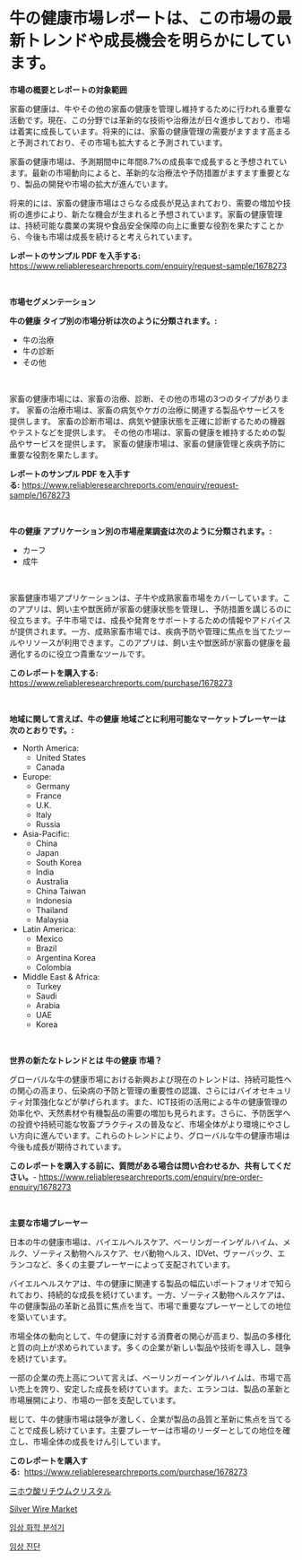 <p><h1>牛の健康市場レポートは、この市場の最新トレンドや成長機会を明らかにしています。</h1></p><p><strong>市場の概要とレポートの対象範囲</strong></p>
<p><p>家畜の健康は、牛やその他の家畜の健康を管理し維持するために行われる重要な活動です。現在、この分野では革新的な技術や治療法が日々進歩しており、市場は着実に成長しています。将来的には、家畜の健康管理の需要がますます高まると予測されており、その市場も拡大すると予測されています。</p><p>家畜の健康市場は、予測期間中に年間8.7%の成長率で成長すると予想されています。最新の市場動向によると、革新的な治療法や予防措置がますます重要となり、製品の開発や市場の拡大が進んでいます。</p><p>将来的には、家畜の健康市場はさらなる成長が見込まれており、需要の増加や技術の進歩により、新たな機会が生まれると予想されています。家畜の健康管理は、持続可能な農業の実現や食品安全保障の向上に重要な役割を果たすことから、今後も市場は成長を続けると考えられています。</p></p>
<p><strong>レポートのサンプル PDF を入手する:</strong> <a href="https://www.reliableresearchreports.com/enquiry/request-sample/1678273">https://www.reliableresearchreports.com/enquiry/request-sample/1678273</a></p>
<p>&nbsp;</p>
<p><strong>市場セグメンテーション</strong></p>
<p><strong>牛の健康 タイプ別の市場分析は次のように分類されます。:</strong></p>
<p><ul><li>牛の治療</li><li>牛の診断</li><li>その他</li></ul></p>
<p>&nbsp;</p>
<p><p>家畜の健康市場には、家畜の治療、診断、その他の市場の3つのタイプがあります。 家畜の治療市場は、家畜の病気やケガの治療に関連する製品やサービスを提供します。 家畜の診断市場は、病気や健康状態を正確に診断するための機器やテストなどを提供します。 その他の市場は、家畜の健康を維持するための製品やサービスを提供します。 家畜の健康市場は、家畜の健康管理と疾病予防に重要な役割を果たします。</p></p>
<p><strong>レポートのサンプル PDF を入手する:</strong>&nbsp;<a href="https://www.reliableresearchreports.com/enquiry/request-sample/1678273">https://www.reliableresearchreports.com/enquiry/request-sample/1678273</a></p>
<p>&nbsp;</p>
<p><strong> 牛の健康 アプリケーション別の市場産業調査は次のように分類されます。:</strong></p>
<p><ul><li>カーフ</li><li>成牛</li></ul></p>
<p>&nbsp;</p>
<p><p>家畜健康市場アプリケーションは、子牛や成熟家畜市場をカバーしています。このアプリは、飼い主や獣医師が家畜の健康状態を管理し、予防措置を講じるのに役立ちます。子牛市場では、成長や発育をサポートするための情報やアドバイスが提供されます。一方、成熟家畜市場では、疾病予防や管理に焦点を当てたツールやリソースが利用できます。このアプリは、飼い主や獣医師が家畜の健康を最適化するのに役立つ貴重なツールです。</p></p>
<p><strong>このレポートを購入する:</strong>&nbsp; <a href="https://www.reliableresearchreports.com/purchase/1678273">https://www.reliableresearchreports.com/purchase/1678273</a></p>
<p>&nbsp;</p>
<p><strong>地域に関して言えば、牛の健康 地域ごとに利用可能なマーケットプレーヤーは次のとおりです。:</strong></p>
<p><ul>
    <li>
        North America:
        <ul>
            <li>United States</li>
            <li>Canada</li>
        </ul>
    </li>
    <li>
        Europe:
        <ul>
            <li>Germany</li>
            <li>France</li>
            <li>U.K.</li>
            <li>Italy</li>
            <li>Russia</li>
        </ul>
    </li>
    <li>
        Asia-Pacific:
        <ul>
            <li>China</li>
            <li>Japan</li>
            <li>South Korea</li>
            <li>India</li>
            <li>Australia</li>
            <li>China Taiwan</li>
            <li>Indonesia</li>
            <li>Thailand</li>
            <li>Malaysia</li>
        </ul>
    </li>
    <li>
        Latin America:
        <ul>
            <li>Mexico</li>
            <li>Brazil</li>
            <li>Argentina Korea</li>
            <li>Colombia</li>
        </ul>
    </li>
    <li>
        Middle East & Africa:
        <ul>
            <li>Turkey</li>
            <li>Saudi</li>
            <li>Arabia</li>
            <li>UAE</li>
            <li>Korea</li>
        </ul>
    </li>
    </ul></p>
<p>&nbsp;</p>
<p><strong>世界の新たなトレンドとは 牛の健康 市場？</strong></p>
<p><p>グローバルな牛の健康市場における新興および現在のトレンドは、持続可能性への関心の高まり、伝染病の予防と管理の重要性の認識、さらにはバイオセキュリティ対策強化などが挙げられます。また、ICT技術の活用による牛の健康管理の効率化や、天然素材や有機製品の需要の増加も見られます。さらに、予防医学への投資や持続可能な牧畜プラクティスの普及など、市場全体がより環境にやさしい方向に進んでいます。これらのトレンドにより、グローバルな牛の健康市場は今後も成長が期待されています。</p></p>
<p><strong>このレポートを購入する前に、質問がある場合は問い合わせるか、共有してください。</strong>- <a href="https://www.reliableresearchreports.com/enquiry/pre-order-enquiry/1678273">https://www.reliableresearchreports.com/enquiry/pre-order-enquiry/1678273</a></p>
<p>&nbsp;</p>
<p><strong>主要な市場プレーヤー</strong></p>
<p><p>日本の牛の健康市場は、バイエルヘルスケア、ベーリンガーインゲルハイム、メルク、ゾーティス動物ヘルスケア、セバ動物ヘルス、IDVet、ヴァーバック、エランコなど、多くの主要プレーヤーによって支配されています。</p><p>バイエルヘルスケアは、牛の健康に関連する製品の幅広いポートフォリオで知られており、持続的な成長を続けています。一方、ゾーティス動物ヘルスケアは、牛の健康製品の革新と品質に焦点を当て、市場で重要なプレーヤーとしての地位を築いています。</p><p>市場全体の動向として、牛の健康に対する消費者の関心が高まり、製品の多様化と質の向上が求められています。多くの企業が新しい製品や技術を導入し、競争を続けています。</p><p>一部の企業の売上高について言えば、ベーリンガーインゲルハイムは、市場で高い売上を誇り、安定した成長を続けています。また、エランコは、製品の革新と市場展開により、市場の一部を支配しています。</p><p>総じて、牛の健康市場は競争が激しく、企業が製品の品質と革新に焦点を当てることで成長し続けています。主要プレーヤーは市場のリーダーとしての地位を確立し、市場全体の成長をけん引しています。</p></p>
<p><strong>このレポートを購入する:</strong>&nbsp;&nbsp;<a href="https://www.reliableresearchreports.com/purchase/1678273">https://www.reliableresearchreports.com/purchase/1678273</a></p>
<p><p><a href="https://medium.com/@zackaryhalvorson2023/%E3%83%AA%E3%83%81%E3%82%A6%E3%83%A0%E3%83%88%E3%83%AA%E3%83%9C%E3%83%AC%E3%83%BC%E3%83%88%E3%82%AF%E3%83%AA%E3%82%B9%E3%82%BF%E3%83%AB%E5%B8%82%E5%A0%B4%E3%81%AF%E5%B8%82%E5%A0%B4%E3%82%B7%E3%82%A7%E3%82%A2-%E3%82%B5%E3%82%A4%E3%82%BA-2031%E5%B9%B4%E3%81%BE%E3%81%A7%E3%81%AE%E4%BA%88%E6%B8%AC%E3%81%AB%E7%84%A6%E7%82%B9%E3%82%92%E5%BD%93%E3%81%A6%E3%81%A6%E3%81%84%E3%81%BE%E3%81%99-c6a3d0b1d827">三ホウ酸リチウムクリスタル</a></p><p><a href="https://github.com/Sherrillcrooksxa8i18ucf2m/Market-Research-Report-List-1/blob/main/silver-wire-market.md">Silver Wire Market</a></p><p><a href="https://medium.com/@percymckty3ytenzie89676/%EC%9E%84%EC%83%81-%ED%99%94%ED%95%99-%EB%B6%84%EC%84%9D%EA%B8%B0-%EC%8B%9C%EC%9E%A5-%EC%A0%90%EC%9C%A0%EC%9C%A8-%EC%A7%84%ED%99%94%EC%99%80-%EC%8B%9C%EC%9E%A5-%EC%84%B1%EC%9E%A5-%ED%8A%B8%EB%A0%8C%EB%93%9C-2024%EB%85%84-2031%EB%85%84-e79f01524f6d">임상 화학 분석기</a></p><p><a href="https://medium.com/@percymckty3ytenzie89676/%EC%9E%84%EC%83%81-%EC%A7%84%EB%8B%A8-%EC%8B%9C%EC%9E%A5-%EC%8B%9C%EC%9E%A5-cagr-%EC%8B%9C%EC%9E%A5-%EB%8F%99%ED%96%A5-%EB%B0%8F-%EC%84%B1%EC%9E%A5-%EC%A0%84%EB%9E%B5%EC%97%90-%EB%8C%80%ED%95%9C-%ED%86%B5%EC%B0%B0%EB%A0%A5-d797b9d214be">임상 진단</a></p></p>